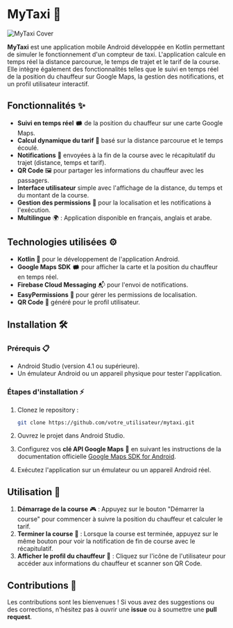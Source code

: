 # MyTaxi 🚖

![MyTaxi Cover](./cover.jpg) <!-- Remplacez "./cover.jpg" par le chemin ou l'URL de votre image -->

**MyTaxi** est une application mobile Android développée en Kotlin permettant de simuler le fonctionnement d'un compteur de taxi. L'application calcule en temps réel la distance parcourue, le temps de trajet et le tarif de la course. Elle intègre également des fonctionnalités telles que le suivi en temps réel de la position du chauffeur sur Google Maps, la gestion des notifications, et un profil utilisateur interactif.

## Fonctionnalités ✨

- **Suivi en temps réel** 🗰️ de la position du chauffeur sur une carte Google Maps.
- **Calcul dynamique du tarif** 💸 basé sur la distance parcourue et le temps écoulé.
- **Notifications** 📲 envoyées à la fin de la course avec le récapitulatif du trajet (distance, temps et tarif).
- **QR Code** 🖼️ pour partager les informations du chauffeur avec les passagers.
- **Interface utilisateur** simple avec l'affichage de la distance, du temps et du montant de la course.
- **Gestion des permissions** 🔐 pour la localisation et les notifications à l'exécution.
- **Multilingue** 🌍 : Application disponible en français, anglais et arabe.

## Technologies utilisées ⚙️

- **Kotlin** 🦸 pour le développement de l'application Android.
- **Google Maps SDK** 🗰️ pour afficher la carte et la position du chauffeur en temps réel.
- **Firebase Cloud Messaging** 📬 pour l'envoi de notifications.
- **EasyPermissions** 🔑 pour gérer les permissions de localisation.
- **QR Code** 📱 généré pour le profil utilisateur.

## Installation 🛠️

### Prérequis 📋

- Android Studio (version 4.1 ou supérieure).
- Un émulateur Android ou un appareil physique pour tester l'application.

### Étapes d'installation ⚡

1. Clonez le repository :
   ```bash
   git clone https://github.com/votre_utilisateur/mytaxi.git
   ```

2. Ouvrez le projet dans Android Studio.

3. Configurez vos **clé API Google Maps** 🔑 en suivant les instructions de la documentation officielle [Google Maps SDK for Android](https://developers.google.com/maps/documentation/android-sdk/get-api-key).

4. Exécutez l'application sur un émulateur ou un appareil Android réel.

## Utilisation 🚀

1. **Démarrage de la course** 🎮 : Appuyez sur le bouton "Démarrer la course" pour commencer à suivre la position du chauffeur et calculer le tarif.
2. **Terminer la course** 🏁 : Lorsque la course est terminée, appuyez sur le même bouton pour voir la notification de fin de course avec le récapitulatif.
3. **Afficher le profil du chauffeur** 👤 : Cliquez sur l'icône de l'utilisateur pour accéder aux informations du chauffeur et scanner son QR Code.

## Contributions 🤝

Les contributions sont les bienvenues ! Si vous avez des suggestions ou des corrections, n'hésitez pas à ouvrir une **issue** ou à soumettre une **pull request**.

